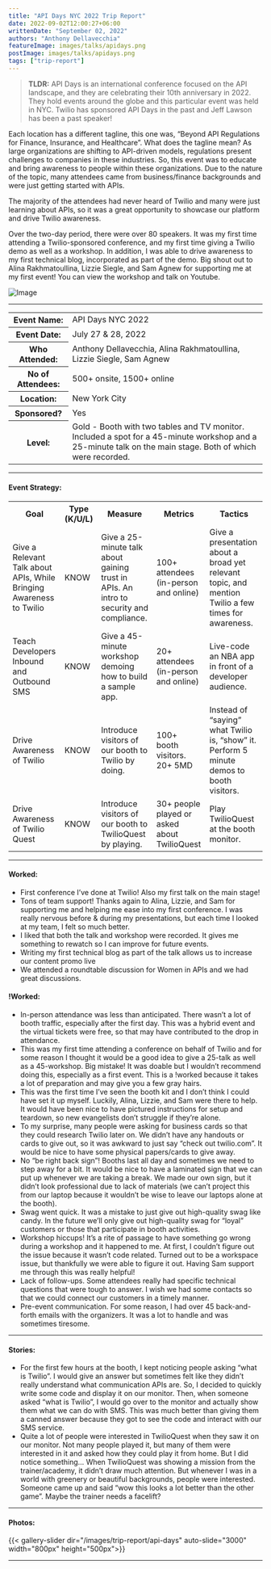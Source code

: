 ```yaml
---
title: "API Days NYC 2022 Trip Report"
date: 2022-09-02T12:00:27+06:00
writtenDate: "September 02, 2022"
authors: "Anthony Dellavecchia"
featureImage: images/talks/apidays.png
postImage: images/talks/apidays.png
tags: ["trip-report"]
---
```


> **TLDR:** API Days is an international conference focused on the API landscape, and they are celebrating their 10th anniversary in 2022. They hold events around the globe and this particular event was held in NYC. Twilio has sponsored API Days in the past and Jeff Lawson has been a past speaker!

Each location has a different tagline, this one was, “Beyond API Regulations for Finance, Insurance, and Healthcare”. What does the tagline mean? As large organizations are shifting to API-driven models, regulations present challenges to companies in these industries. So, this event was to educate and bring awareness to people within these organizations. Due to the nature of the topic, many attendees came from business/finance backgrounds and were just getting started with APIs.

The majority of the attendees had never heard of Twilio and many were just learning about APIs, so it was a great opportunity to showcase our platform and drive Twilio awareness.

Over the two-day period, there were over 80 speakers. It was my first time attending a Twilio-sponsored conference, and my first time giving a Twilio demo as well as a workshop. In addition, I was able to drive awareness to my first technical blog, incorporated as part of the demo. Big shout out to Alina Rakhmatoullina, Lizzie Siegle, and Sam Agnew for supporting me at my first event! You can view the workshop and talk on Youtube.

![Image](/images/trip-report/api-days/apidays1.jpg)

---

<table>
  <tr>
    <th>Event Name:</th>
    <td>API Days NYC 2022</td>
  </tr>
  <tr>
    <th>Event Date:</th>
    <td>July 27 & 28, 2022</td>
  </tr>
    <tr>
    <th>Who Attended:</th>
    <td>Anthony Dellavecchia, Alina Rakhmatoullina, Lizzie Siegle, Sam Agnew</td>
  </tr>
      <tr>
    <th>No of Attendees:</th>
    <td>500+ onsite, 1500+ online</td>
  </tr>
        <tr>
    <th>Location:</th>
    <td>New York City</td>
  </tr>
          <tr>
    <th>Sponsored?</th>
    <td>Yes</td>
  </tr>
            <tr>
    <th>Level:</th>
    <td>Gold - Booth with two tables and TV monitor. Included a spot for a 45-minute workshop and a 25-minute talk on the main stage. Both of which were recorded.</td>
  </tr>
</table>

---

#### Event Strategy:

<table>
  <tr>
    <th>Goal</th>
    <th>Type (K/U/L)</th>
    <th>Measure</th>
    <th>Metrics</th>
    <th>Tactics</th>
  </tr>
  <tr>
    <td>Give a Relevant Talk about APIs, While Bringing Awareness to Twilio</td>
    <td>KNOW</td>
    <td>Give a 25-minute talk about gaining trust in APIs. An intro to security and compliance.</td>
    <td>100+ attendees (in-person and online)</td>
    <td>Give a presentation about a broad yet relevant topic, and mention Twilio a few times for awareness.</td>
  </tr>
  <tr>
    <td>Teach Developers Inbound and Outbound SMS</td>
    <td>KNOW</td>
    <td>Give a 45-minute workshop demoing how to build a sample app.</td>
    <td>20+ attendees (in-person and online)</td>
    <td>Live-code an NBA app in front of a developer audience.</td>
  </tr>
<tr>
    <td>Drive Awareness of Twilio</td>
    <td>KNOW</td>
    <td>Introduce visitors of our booth to Twilio by doing.</td>
    <td>100+ booth visitors. 20+ 5MD</td>
    <td>Instead of “saying” what Twilio is, “show” it. Perform 5 minute demos to booth visitors.</td>
  </tr>
  <tr>
    <td>Drive Awareness of Twilio Quest</td>
    <td>KNOW</td>
    <td>Introduce visitors of our booth to TwilioQuest by playing.</td>
    <td>30+ people played or asked about TwilioQuest</td>
    <td>Play TwilioQuest at the booth monitor.</td>
  </tr>
</table>

---

#### Worked:
- First conference I’ve done at Twilio! Also my first talk on the main stage!
- Tons of team support! Thanks again to Alina, Lizzie, and Sam for supporting me and helping me ease into my first conference. I was really nervous before & during my presentations, but each time I looked at my team, I felt so much better.
- I liked that both the talk and workshop were recorded. It gives me something to rewatch so I can improve for future events.
- Writing my first technical blog as part of the talk allows us to increase our content promo live
- We attended a roundtable discussion for Women in APIs and we had great discussions.

#### !Worked:
- In-person attendance was less than anticipated. There wasn’t a lot of booth traffic, especially after the first day. This was a hybrid event and the virtual tickets were free, so that may have contributed to the drop in attendance.
- This was my first time attending a conference on behalf of Twilio and for some reason I thought it would be a good idea to give a 25-talk as well as a 45-workshop. Big mistake! It was doable but I wouldn’t recommend doing this, especially as a first event. This is a !worked because it takes a lot of preparation and may give you a few gray hairs.
- This was the first time I’ve seen the booth kit and I don’t think I could have set it up myself. Luckily, Alina, Lizzie, and Sam were there to help. It would have been nice to have pictured instructions for setup and teardown, so new evangelists don’t struggle if they’re alone.
- To my surprise, many people were asking for business cards so that they could research Twilio later on. We didn’t have any handouts or cards to give out, so it was awkward to just say “check out twilio.com”. It would be nice to have some physical papers/cards to give away.
- No “be right back sign”! Booths last all day and sometimes we need to step away for a bit. It would be nice to have a laminated sign that we can put up whenever we are taking a break. We made our own sign, but it didn’t look professional due to lack of materials (we can’t project this from our laptop because it wouldn’t be wise to leave our laptops alone at the booth).
- Swag went quick. It was a mistake to just give out high-quality swag like candy. In the future we’ll only give out high-quality swag for “loyal” customers or those that participate in booth activities.
- Workshop hiccups! It’s a rite of passage to have something go wrong during a workshop and it happened to me. At first, I couldn’t figure out the issue because it wasn’t code related. Turned out to be a workspace issue, but thankfully we were able to figure it out. Having Sam support me through this was really helpful!
- Lack of follow-ups. Some attendees really had specific technical questions that were tough to answer. I wish we had some contacts so that we could connect our customers in a timely manner.
- Pre-event communication. For some reason, I had over 45 back-and-forth emails with the organizers. It was a lot to handle and was sometimes tiresome.

---

#### Stories: 
- For the first few hours at the booth, I kept noticing people asking “what is Twilio”. I would give an answer but sometimes felt like they didn’t really understand what communication APIs are. So, I decided to quickly write some code and display it on our monitor. Then, when someone asked “what is Twilio”, I would go over to the monitor and actually show them what we can do with SMS. This was much better than giving them a canned answer because they got to see the code and interact with our SMS service.
- Quite a lot of people were interested in TwilioQuest when they saw it on our monitor. Not many people played it, but many of them were interested in it and asked how they could play it from home. But I did notice something… When TwilioQuest was showing a mission from the trainer/academy, it didn’t draw much attention. But whenever I was in a world with greenery or beautiful backgrounds, people were interested. Someone came up and said “wow this looks a lot better than the other game”. Maybe the trainer needs a facelift?

---

#### Photos:

{{< gallery-slider dir="/images/trip-report/api-days" auto-slide="3000" width="800px" height="500px">}}


---